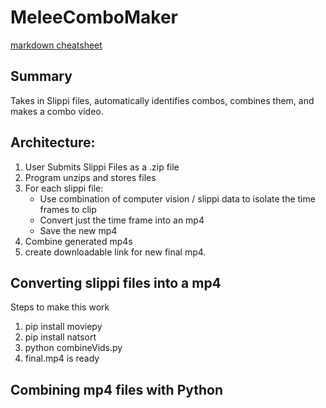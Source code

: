 # MeleeComboMaker

[markdown cheatsheet](https://guides.github.com/pdfs/markdown-cheatsheet-online.pdf)

## Summary

Takes in Slippi files, automatically identifies combos, combines them, and makes a combo video.

## Architecture:

1. User Submits Slippi Files as a .zip file
2. Program unzips and stores files
3. For each slippi file:
   - Use combination of computer vision / slippi data to isolate the time frames to clip
   - Convert just the time frame into an mp4
   - Save the new mp4
4. Combine generated mp4s
5. create downloadable link for new final mp4.

## Converting slippi files into a mp4

Steps to make this work

1. pip install moviepy
2. pip install natsort
3. python combineVids.py
4. final.mp4 is ready

## Combining mp4 files with Python
